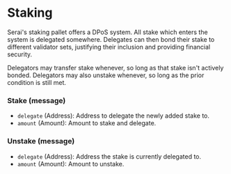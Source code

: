 # Staking

Serai's staking pallet offers a DPoS system. All stake which enters the system
is delegated somewhere. Delegates can then bond their stake to different
validator sets, justifying their inclusion and providing financial security.

Delegators may transfer stake whenever, so long as that stake isn't actively
bonded. Delegators may also unstake whenever, so long as the prior condition
is still met.

### Stake (message)

  - `delegate` (Address): Address to delegate the newly added stake to.
  - `amount`   (Amount):  Amount to stake and delegate.

### Unstake (message)

  - `delegate` (Address): Address the stake is currently delegated to.
  - `amount`   (Amount):  Amount to unstake.
